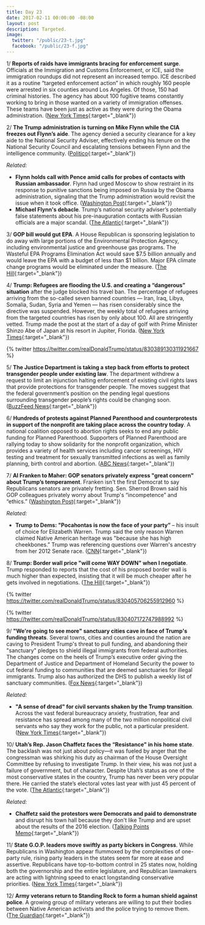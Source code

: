 ```yaml
---
title: Day 23
date: 2017-02-11 00:00:00 -08:00
layout: post
description: Targeted.
image:
  twitter: "/public/23-t.jpg"
  facebook: "/public/23-f.jpg"
---
```


1/ **Reports of raids have immigrants bracing for enforcement surge**. Officials at the Immigration and Customs Enforcement, or ICE, said the immigration roundups did not represent an increased tempo. ICE described it as a routine “targeted enforcement action” in which roughly 160 people were arrested in six counties around Los Angeles. Of those, 150 had criminal histories. The agency has about 100 fugitive teams constantly working to bring in those wanted on a variety of immigration offenses. These teams have been just as active as they were during the Obama administration. ([New York Times](https://www.nytimes.com/2017/02/10/us/immigration-raids-enforcement.html){:target="_blank"})

2/ **The Trump administration is turning on Mike Flynn while the CIA freezes out Flynn’s aide**. The agency denied a security clearance for a key aide to the National Security Adviser, effectively ending his tenure on the National Security Council and escalating tensions between Flynn and the intelligence community. ([Politico](http://www.politico.com/story/2017/02/mike-flynn-nsa-aide-trump-234923){:target="_blank"})

_Related:_

* **Flynn holds call with Pence amid calls for probes of contacts with Russian ambassador**. Flynn had urged Moscow to show restraint in its response to punitive sanctions being imposed on Russia by the Obama administration, signaling that the Trump administration would revisit the issue when it took office. ([Washington Post](https://www.washingtonpost.com/world/national-security/flynn-holds-call-with-pence-amid-calls-for-probes-of-contacts-with-russian-ambassador/2017/02/10/f8fb83a0-efe1-11e6-9973-c5efb7ccfb0d_story.html){:target="_blank"})
* **Michael Flynn's debacle**. Trump’s national security adviser’s potentially false statements about his pre-inauguration contacts with Russian officials are a major scandal. ([The Atlantic](https://www.theatlantic.com/politics/archive/2017/02/michael-flynns-disaster/516285/){:target="_blank"})

3/ **GOP bill would gut EPA**. A House Republican is sponsoring legislation to do away with large portions of the Environmental Protection Agency, including environmental justice and greenhouse gas programs. The Wasteful EPA Programs Elimination Act would save $7.5 billion annually and would leave the EPA with a budget of less than $1 billion. Major EPA climate change programs would be eliminated under the measure. ([The Hill](http://thehill.com/policy/energy-environment/318931-gop-bill-would-gut-epa){:target="_blank"})

4/ **Trump: Refugees are flooding the U.S. and creating a “dangerous” situation** after the judge blocked his travel ban. The percentage of refugees arriving from the so-called seven banned countries — Iran, Iraq, Libya, Somalia, Sudan, Syria and Yemen — has risen considerably since the directive was suspended. However, the weekly total of refugees arriving from the targeted countries has risen by only about 100. All are stringently vetted. Trump made the post at the start of a day of golf with Prime Minister Shinzo Abe of Japan at his resort in Jupiter, Florida. ([New York Times](https://www.nytimes.com/2017/02/11/us/politics/refugees-donald-trump-syria.html){:target="_blank"})

{% twitter https://twitter.com/realDonaldTrump/status/830389130311921667 %}

5/ **The Justice Department is taking a step back from efforts to protect transgender people under existing law**. The department withdrew a request to limit an injunction halting enforcement of existing civil rights laws that provide protections for transgender people. The moves suggest that the federal government’s position on the pending legal questions surrounding transgender people’s rights could be changing soon. ([BuzzFeed News](https://www.buzzfeed.com/chrisgeidner/justice-department-takes-a-step-back-from-effort-to-protect){:target="_blank"})

6/ **Hundreds of protests against Planned Parenthood and counterprotests in support of the nonprofit are taking place across the country today**. A national coalition opposed to abortion rights seeks to end any public funding for Planned Parenthood. Supporters of Planned Parenthood are rallying today to show solidarity for the nonprofit organization, which provides a variety of health services including cancer screenings, HIV testing and treatment for sexually transmitted infections as well as family planning, birth control and abortion. ([ABC News](http://abcnews.go.com/Politics/hundreds-protests-planned-parenthood-set-today/story?id=45424516){:target="_blank"})

7/ **Al Franken to Maher: GOP senators privately express "great concern" about Trump’s temperament**. Franken isn't the first Democrat to say Republicans senators are privately fretting. Sen. Sherrod Brown said his GOP colleagues privately worry about Trump's “incompetence” and “ethics.” ([Washington Post](https://www.washingtonpost.com/news/the-fix/wp/2017/02/11/al-franken-tells-maher-gop-senators-privately-express-great-concern-about-trumps-temperament/){:target="_blank"})

_Related:_

* **Trump to Dems: "Pocahontas is now the face of your party”** – his insult of choice for Elizabeth Warren. Trump said the only reason Warren claimed Native American heritage was "because she has high cheekbones.” Trump was referencing questions over Warren's ancestry from her 2012 Senate race. ([CNN](http://www.cnn.com/2017/02/10/politics/donald-trump-elizabeth-warren-voter-fraud/){:target="_blank"})

8/ **Trump: Border wall price "will come WAY DOWN" when I negotiate**. Trump responded to reports that the cost of his proposed border wall is much higher than expected, insisting that it will be much cheaper after he gets involved in negotiations. ([The Hill](http://thehill.com/homenews/administration/319070-trump-border-wall-price-will-come-way-down-when-i-negotiate){:target="_blank"})

{% twitter https://twitter.com/realDonaldTrump/status/830405706255912960 %}

{% twitter https://twitter.com/realDonaldTrump/status/830407172747988992 %}

9/ **"We're going to see more" sanctuary cities cave in face of Trump's funding threats**. Several towns, cities and counties around the nation are caving to President Trump's threat to pull funding, and abandoning their "sanctuary" pledges to shield illegal immigrants from federal authorities. The changes come on the heels of Trump’s executive order giving the Department of Justice and Department of Homeland Security the power to cut federal funding to communities that are deemed sanctuaries for illegal immigrants. Trump also has authorized the DHS to publish a weekly list of sanctuary communities. ([Fox News](http://www.foxnews.com/politics/2017/02/10/were-going-to-see-more-sanctuary-cities-cave-in-face-trumps-funding-threats.html){:target="_blank"})

_Related:_

*  **"A sense of dread" for civil servants shaken by the Trump transition**. Across the vast federal bureaucracy anxiety, frustration, fear and resistance has spread among many of the two million nonpolitical civil servants who say they work for the public, not a particular president. ([New York Times](https://www.nytimes.com/2017/02/11/us/politics/a-sense-of-dread-for-civil-servants-shaken-by-trump-transition.html){:target="_blank"})

10/ **Utah’s Rep. Jason Chaffetz faces the “Resistance" in his home state**. The backlash was not just about policy—it was fueled by anger that the congressman was shirking his duty as chairman of the House Oversight Committee by refusing to investigate Trump. In their view, his was not just a failure of government, but of character. Despite Utah’s status as one of the most conservative states in the country, Trump has never been very popular there. He carried the state’s electoral votes last year with just 45 percent of the vote. ([The Atlantic](https://www.theatlantic.com/politics/archive/2017/02/inside-the-utah-resistance/516303/){:target="_blank"})

_Related:_

* **Chaffetz said the protestors were Democrats and paid to demonstrate** and disrupt his town hall because they don't like Trump and are upset about the results of the 2016 election. ([Talking Points Memo](http://talkingpointsmemo.com/livewire/chaffetz-town-hall-believes-paid-protestos){:target="_blank"})

11/ **State G.O.P. leaders move swiftly as party bickers in Congress**. While Republicans in Washington appear flummoxed by the complexities of one-party rule, rising party leaders in the states seem far more at ease and assertive. Republicans have top-to-bottom control in 25 states now, holding both the governorship and the entire legislature, and Republican lawmakers are acting with lightning speed to enact longstanding conservative priorities. ([New York Times](https://www.nytimes.com/2017/02/11/us/state-republican-leaders-move-swiftly.html){:target="_blank"})

12/ **Army veterans return to Standing Rock to form a human shield against police**. A growing group of military veterans are willing to put their bodies between Native American activists and the police trying to remove them. ([The Guardian](https://www.theguardian.com/us-news/2017/feb/11/standing-rock-army-veterans-camp){:target="_blank"})
